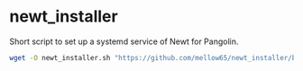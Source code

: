 # newt_installer
Short script to set up a systemd service of Newt for Pangolin.


```bash
wget -O newt_installer.sh "https://github.com/mellow65/newt_installer/blob/main/newt_installer.sh" && chmod +x ./newt_installer.sh
```
